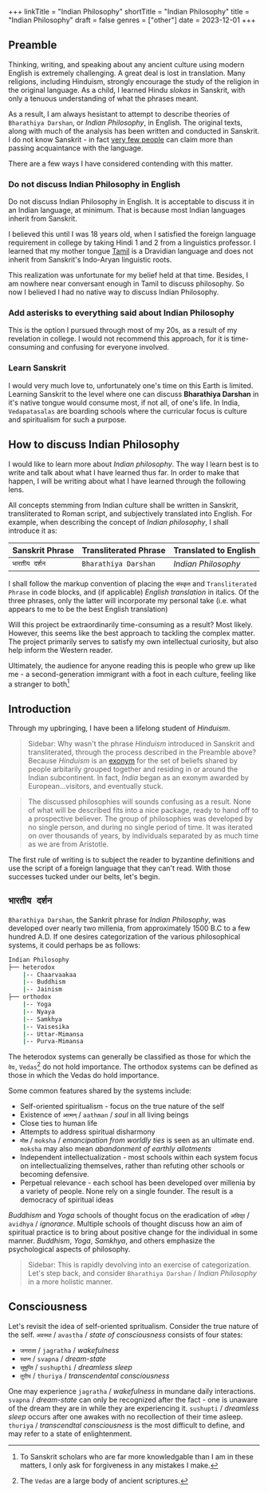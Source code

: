 +++
linkTitle = "Indian Philosophy"
shortTitle = "Indian Philosophy"
title = "Indian Philosophy"
draft = false
genres = ["other"]
date = 2023-12-01
+++

## Preamble

Thinking, writing, and speaking about any ancient culture using modern English is extremely challenging. A great deal is lost in translation. Many religions, including Hinduism, strongly encourage the study of the religion in the original language. As a child, I learned Hindu *slokas* in Sanskrit, with only a tenuous understanding of what the phrases meant.  

As a result, I am always hesistant to attempt to describe theories of `Bharathiya Darshan`, or *Indian Philosophy*, in English. The original texts, along with much of the analysis has been written and conducted in Sanskrit. I do not know Sanskrit - in fact [very few people](https://www.indiatoday.in/india/story/people-speak-sanskrit-india-home-ministry-language-department-2005594-2022-09-28) can claim more than passing acquaintance with the language. 

There are a few ways I have considered contending with this matter.

### Do not discuss Indian Philosophy in English

Do not discuss Indian Philosophy in English. It is acceptable to discuss it in an Indian language, at minimum. That is because most Indian languages inherit from Sanskrit. 

I believed this until I was 18 years old, when I satisfied the foreign language requirement in college by taking Hindi 1 and 2 from a linguistics professor. I learned that my mother tongue [Tamil](https://en.wikipedia.org/wiki/Tamil_language) is a Dravidian language and does not inherit from Sanskrit's Indo-Aryan linguistic roots.  

This realization was unfortunate for my belief held at that time. Besides, I am nowhere near conversant enough in Tamil to discuss philosophy. So now I believed I had no native way to discuss Indian Philosophy.

### Add asterisks to everything said about Indian Philosophy

This is the option I pursued through most of my 20s, as a result of my revelation in college. I would not recommend this approach, for it is time-consuming and confusing for everyone involved.  

### Learn Sanskrit

I would very much love to, unfortunately one's time on this Earth is limited. Learning Sanskrit to the level where one can discuss **Bharathiya Darshan** in it's native tongue would consume most, if not all, of one's life. In India, `Vedapatasalas` are boarding schools where the curricular focus is culture and spiritualism for such a purpose.

## How to discuss Indian Philosophy

I would like to learn more about *Indian philosophy*. The way I learn best is to write and talk about what I have learned thus far. In order to make that happen, I will be writing about what I have learned through the following lens.

All concepts stemming from Indian culture shall be written in Sanskrit, transliterated to Roman script, and subjectively translated into English. For example, when describing the concept of *Indian philosophy*, I shall introduce it as:

| Sanskrit Phrase | Transliterated Phrase | Translated to English |
|-|-|-|
| `भारतीय दर्शन` | `Bharathiya Darshan` | *Indian Philosophy* |

I shall follow the markup convention of placing the `संस्कृत` and `Transliterated Phrase` in code blocks, and (if applicable) *English translation* in italics. Of the three phrases, only the latter will incorporate my personal take (i.e. what appears to me to be the best English translation)

Will this project be extraordinarily time-consuming as a result? Most likely. However, this seems like the best approach to tackling the complex matter. The project primarily serves to satisfy my own intellectual curiosity, but also help inform the Western reader.

Ultimately, the audience for anyone reading this is people who grew up like me - a second-generation immigrant with a foot in each culture, feeling like a stranger to both[^intro]

## Introduction

Through my upbringing, I have been a lifelong student of *Hinduism*.  

> Sidebar: Why wasn't the phrase *Hinduism* introduced in Sanskrit and transliterated, through the process described in the Preamble above? Because *Hinduism* is an [exonym](https://en.wikipedia.org/wiki/Endonym_and_exonym) for the set of beliefs shared by people arbitarily grouped together and residing in or around the Indian subcontinent. In fact, *India* began as an exonym awarded by European...visitors, and eventually stuck.  

> The discussed philosophies will sounds confusing as a result. None of what will be described fits into a nice package, ready to hand off to a prospective believer. The group of philosophies was developed by no single person, and during no single period of time. It was iterated on over thousands of years, by individuals separated by as much time as we are from Aristotle.

The first rule of writing is to subject the reader to byzantine definitions and use the script of a foreign language that they can't read. With those successes tucked under our belts, let's begin.

## `भारतीय दर्शन`

`Bharathiya Darshan`, the Sankrit phrase for *Indian Philosophy*, was developed over nearly two millenia, from approximately 1500 B.C to a few hundred A.D. If one desires categorization of the various philosophical systems, it could perhaps be as follows:

```bash
Indian Philosophy
├── heterodox
    |-- Chaarvaakaa
    |-- Buddhism
    |-- Jainism
├── orthodox
    |-- Yoga
    |-- Nyaya
    |-- Samkhya
    |-- Vaisesika
    |-- Uttar-Mimansa
    |-- Purva-Mimansa
```

The heterodox systems can generally be classified as those for which the `वेदः`, `Vedas`[^vedas] do not hold importance. The orthodox systems can be defined as those in which the Vedas do hold importance.

Some common features shared by the systems include:

- Self-oriented spiritualism - focus on the true nature of the self
- Existence of `आत्मन्` / `aathman` / *soul* in all living beings
- Close ties to human life
- Attempts to address spiritual disharmony
- `मोक्ष` / `moksha` / *emancipation from worldly ties* is seen as an ultimate end. `moksha` may also mean *abandonment of earthly allotments*
- Independent intellectualization - most schools within each system focus on intellectualizing themselves, rather than refuting other schools or becoming defensive.
- Perpetual relevance - each school has been developed over millenia by a variety of people. None rely on a single founder. The result is a democracy of spiritual ideas

*Buddhism* and *Yoga* schools of thought focus on the eradication of `अविद्या` / `avidhya` / *ignorance*. Multiple schools of thought discuss how an aim of spiritual practice is to bring about positive change for the individual in some manner. *Buddhism*, *Yoga*, *Samkhya*, and others emphasize the psychological aspects of philosophy.

> Sidebar: This is rapidly devolving into an exercise of categorization. Let's step back, and consider `Bharathiya Darshan` / *Indian Philosophy* in a more holistic manner.

## Consciousness

Let's revisit the idea of self-oriented spritualism. Consider the true nature of the self. `अवस्था` / `avastha` / *state of consciousness* consists of four states:

- `जगराता` / `jagratha` / *wakefulness*
- `स्वप्न` / `svapna` / *dream-state*
- `सुषुप्ति` / `sushupthi` / *dreamless sleep*
- `तुरीय` / `thuriya` / *transcendental consciousness*

One may experience `jagratha` / *wakefulness* in mundane daily interactions. `svapna` / *dream-state* can only be recognized after the fact - one is unaware of the dream they are in while they are experiencing it. `sushupti` / *dreamless sleep* occurs after one awakes with no recollection of their time asleep. `thuriya` / *transcendtal consciousness* is the most difficult to define, and may refer to a state of enlightenment.  

[^intro]: To Sanskrit scholars who are far more knowledgable than I am in these matters, I only ask for forgiveness in any mistakes I make.

[^vedas]: The `Vedas` are a large body of ancient scriptures.
